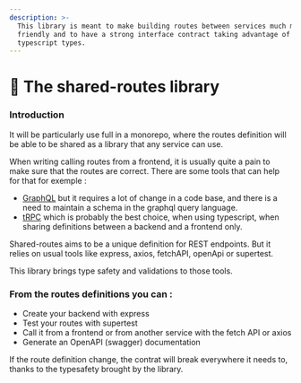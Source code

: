 ```yaml
---
description: >-
  This library is meant to make building routes between services much more dev
  friendly and to have a strong interface contract taking advantage of
  typescript types.
---
```


# 👋 The shared-routes library

### Introduction

It will be particularly use full in a monorepo, where the routes definition will be able to be shared as a library that any service can use.

When writing calling routes from a frontend, it is usually quite a pain to make sure that the routes are correct. There are some tools that can help for that for exemple :

* [GraphQL](https://graphql.org) but it requires a lot of change in a code base, and there is a need to maintain a schema in the graphql query language.&#x20;
* [tRPC](https://trpc.io) which is probably the best choice, when using typescript, when sharing definitions between a backend and a frontend only.

Shared-routes aims to be a unique definition for REST endpoints. But it relies on usual tools like express, axios, fetchAPI, openApi or supertest.

This library brings type safety and validations to those tools.&#x20;

### From the routes definitions you can :&#x20;

* Create your backend with express
* Test your routes with supertest
* Call it from a frontend or from another service with the fetch API or axios
* Generate an OpenAPI (swagger) documentation

If the route definition change, the contrat will break everywhere it needs to, thanks to the typesafety brought by the library.



